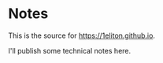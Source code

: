 Notes
=================

This is the source for https://1eliton.github.io.

I'll publish some technical notes here.

